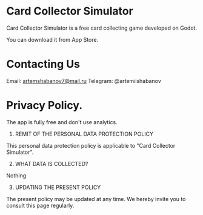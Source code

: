 # Card Collector Simulator

Card Collector Simulator is a free card collecting game developed on Godot.

You can download it from App Store.

# Contacting Us

Email: artemshabanov7@mail.ru
Telegram: @artemiishabanov

# Privacy Policy.

The app is fully free and don't use analytics.

1. REMIT OF THE PERSONAL DATA PROTECTION POLICY

This personal data protection policy is applicable to "Card Collector Simulator".

2. WHAT DATA IS COLLECTED?

Nothing

3. UPDATING THE PRESENT POLICY

The present policy may be updated at any time. We hereby invite you to consult this page regularly.
